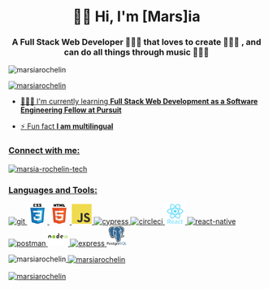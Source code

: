 <h1 align="center"> 👋🏽 Hi, I'm [Mars]ia</h1>
<h3 align="center">A Full Stack Web Developer 👩🏾‍💻 that loves to create 👩🏾‍🎨 , and can do all things through music 🎵🎼🎶</h3>

<p align="left"> <img src="https://komarev.com/ghpvc/?username=marsiarochelin&label=Profile%20views&color=0e75b6&style=flat" alt="marsiarochelin" /> </p>

<p align="left"> <a href="https://github.com/ryo-ma/github-profile-trophy"><img src="https://github-profile-trophy.vercel.app/?username=marsiarochelin" alt="marsiarochelin" /> </p>

- 👩🏽‍🎓 I'm currently learning **Full Stack Web Development as a Software Engineering Fellow at Pursuit**

- ⚡ Fun fact **I am multilingual**

<h3 align="left">Connect with me:</h3>
<p align="left">
<a href="https://linkedin.com/in/marsia-rochelin-tech" target="blank"><img align="center" src="https://raw.githubusercontent.com/rahuldkjain/github-profile-readme-generator/master/src/images/icons/Social/linked-in-alt.svg" alt="marsia-rochelin-tech" height="30" width="40" />
</p>

<h3 align="left">Languages and Tools:</h3>

<!-- <p align="left"> <a href="https://developer.android.com" target="_blank" rel="noreferrer"> <img src="https://raw.githubusercontent.com/devicons/devicon/master/icons/android/android-original-wordmark.svg" alt="android" width="40" height="40"/> </a> -->

<a href="https://git-scm.com/" target="_blank" rel="noreferrer"> <img src="https://www.vectorlogo.zone/logos/git-scm/git-scm-icon.svg" alt="git" width="40" height="40"/> <a href="https://www.w3schools.com/css/" target="_blank" rel="noreferrer"> <img src="https://raw.githubusercontent.com/devicons/devicon/master/icons/css3/css3-original-wordmark.svg" alt="css3" width="40" height="40"/> 
<a href="https://www.w3.org/html/" target="_blank" rel="noreferrer"> <img src="https://raw.githubusercontent.com/devicons/devicon/master/icons/html5/html5-original-wordmark.svg" alt="html5" width="40" height="40"/> <a href="https://developer.mozilla.org/en-US/docs/Web/JavaScript" target="_blank" rel="noreferrer"> <img src="https://raw.githubusercontent.com/devicons/devicon/master/icons/javascript/javascript-original.svg" alt="javascript" width="40" height="40"/> 
<a href="https://www.cypress.io" target="_blank" rel="noreferrer"> <img src="[https://raw.githubusercontent.com/simple-icons/simple-icons/6e46ec1fc23b60c8fd0d2f2ff46db82e16dbd75f/icons/cypress.svg](https://www.google.com/url?sa=i&url=https%3A%2F%2Fwww.freecodecamp.org%2Fnews%2Fhow-to-add-screenshot-testing-with-cypress-to-your-project%2F&psig=AOvVaw3Pmq7kxKEz4qRBHvDMVGV4&ust=1672173158968000&source=images&cd=vfe&ved=0CA4QjRxqFwoTCLjNv8qQmPwCFQAAAAAdAAAAABAE)" alt="cypress" width="40" height="40"/> 
<a href="https://circleci.com" target="_blank" rel="noreferrer"> <img src="https://www.vectorlogo.zone/logos/circleci/circleci-icon.svg" alt="circleci" width="40" height="40"/> <a href="https://reactjs.org/" target="_blank" rel="noreferrer"> <img src="https://raw.githubusercontent.com/devicons/devicon/master/icons/react/react-original-wordmark.svg" alt="react" width="40" height="40"/> </a> 
<a href="https://reactnative.dev/" target="_blank" rel="noreferrer"> <img src="https://reactnative.dev/img/header_logo.svg" alt="react-native" width="40" height="40"/> <a href="https://postman.com" target="_blank" rel="noreferrer"> <img src="https://www.vectorlogo.zone/logos/getpostman/getpostman-icon.svg" alt="postman" width="40" height="40"/> <a href="https://nodejs.org" target="_blank" rel="noreferrer"> <img src="https://raw.githubusercontent.com/devicons/devicon/master/icons/nodejs/nodejs-original-wordmark.svg" alt="nodejs" width="40" height="40"/> </a> <a href="https://expressjs.com" target="_blank" rel="noreferrer"> <img src="https://expressjs.com/images/express-facebook-share.png" alt="express" width="40" height="40"/> <a href="https://www.postgresql.org" target="_blank" rel="noreferrer"> <img src="https://raw.githubusercontent.com/devicons/devicon/master/icons/postgresql/postgresql-original-wordmark.svg" alt="postgresql" width="40" height="40"/> 

<p><img align="left" src="https://github-readme-stats.vercel.app/api/top-langs?username=marsiarochelin&show_icons=true&locale=en&layout=compact" alt="marsiarochelin" /></p>
<p>&nbsp;<img align="center" src="https://github-readme-stats.vercel.app/api?username=marsiarochelin&show_icons=true&locale=en" alt="marsiarochelin" /></p>
<p><img align="center" src="https://github-readme-streak-stats.herokuapp.com/?user=marsiarochelin&" alt="marsiarochelin" /></p>











